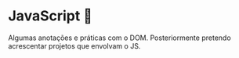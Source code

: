 # JavaScript 🤩

Algumas anotações e práticas com o DOM.
Posteriormente pretendo acrescentar projetos que envolvam o JS.
